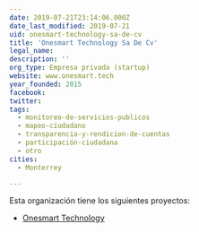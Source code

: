 ```yaml
---
date: 2019-07-21T23:14:06.000Z
date_last_modified: 2019-07-21
uid: onesmart-technology-sa-de-cv
title: 'Onesmart Technology Sa De Cv'
legal_name: 
description: ''
org_type: Empresa privada (startup)
website: www.onesmart.tech
year_founded: 2015
facebook: 
twitter: 
tags:
  - monitoreo-de-servicios-publicos
  - mapeo-ciudadano
  - transparencia-y-rendicion-de-cuentas
  - participación-ciudadana
  - otro
cities: 
  - Monterrey

---
```


Esta organización tiene los siguientes proyectos:

- [Onesmart Technology](/proyectos/onesmart-technology)
